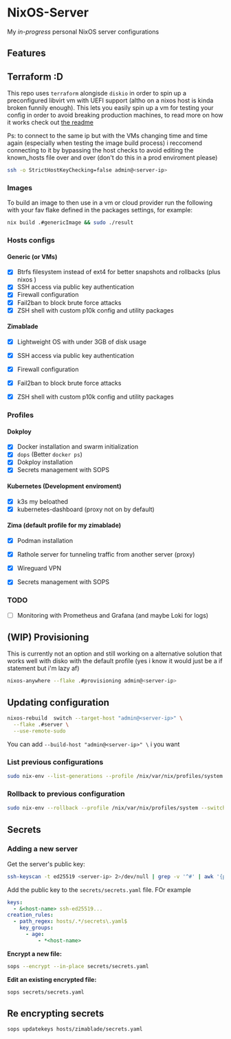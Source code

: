 # NixOS-Server

My *in-progress* personal NixOS server configurations

## Features

## Terraform :D

This repo uses `terraform` alongisde `diskio` in order to spin up a preconfigured libvirt vm with UEFI support (altho on a nixos host is kinda broken funnily enough).
This lets you easily spin up a vm for testing your config in order to avoid breaking production machines, to read more on how it works check out [the readme](terraform/README.md)

Ps: to connect to the same ip but with the VMs changing time and time again (especially when testing the image build process) i reccomend connecting to it by bypassing the host checks to avoid editing the known_hosts file over and over (don't do this in a prod enviroment please)
```bash
ssh -o StrictHostKeyChecking=false admin@<server-ip>
```

### Images

To build an image to then use in a vm or cloud provider run the following with your fav flake defined in the packages settings, for example:

```bash
nix build .#genericImage && sudo ./result
```

### Hosts configs

#### Generic (or VMs)

- [x] Btrfs filesystem instead of ext4 for better snapshots and rollbacks (plus nixos )
- [x] SSH access via public key authentication
- [x] Firewall configuration
- [x] Fail2ban to block brute force attacks
- [x] ZSH shell with custom p10k config and utility packages

#### Zimablade

- [x] Lightweight OS with under 3GB of disk usage
- [x] SSH access via public key authentication
- [x] Firewall configuration
- [x] Fail2ban to block brute force attacks
- [x] ZSH shell with custom p10k config and utility packages


### Profiles

#### Dokploy
- [x] Docker installation and swarm initialization
- [x] `dops` (Better `docker ps`)
- [x] Dokploy installation
- [x] Secrets management with SOPS

#### Kubernetes (Development enviroment)
- [x] k3s my beloathed
- [x] kubernetes-dashboard (proxy not on by default)

#### Zima (default profile for my zimablade)
- [x] Podman installation
- [x] Rathole server for tunneling traffic from another server (proxy)
- [x] Wireguard VPN
- [x] Secrets management with SOPS


### TODO
- [ ] Monitoring with Prometheus and Grafana (and maybe Loki for logs)

## (WIP) Provisioning
This is currently not an option and still working on a alternative solution that works well with disko with the default profile (yes i know it would just be a if statement but i'm lazy af)
```bash
nixos-anywhere --flake .#provisioning admin@<server-ip>
```

## Updating configuration

```bash
nixos-rebuild  switch --target-host "admin@<server-ip>" \
  --flake .#server \
  --use-remote-sudo
```

You can add `--build-host "admin@<server-ip>" \` i you want

### List previous configurations

```bash
sudo nix-env --list-generations --profile /nix/var/nix/profiles/system
```

### Rollback to previous configuration

```bash
sudo nix-env --rollback --profile /nix/var/nix/profiles/system --switch-generation 1
```

## Secrets

### Adding a new server

Get the server's public key:
```bash
ssh-keyscan -t ed25519 <server-ip> 2>/dev/null | grep -v '^#' | awk '{print $2 " " $3}' | ssh-to-age
```

Add the public key to the `secrets/secrets.yaml` file. FOr example
```yaml
keys:
  - &<host-name> ssh-ed25519...
creation_rules:
  - path_regex: hosts/.*/secrets\.yaml$
    key_groups:
      - age:
          - *<host-name>
```

**Encrypt a new file:**
```bash
sops --encrypt --in-place secrets/secrets.yaml
```

**Edit an existing encrypted file:**
```bash
sops secrets/secrets.yaml
```

## Re encrypting secrets

```bash
sops updatekeys hosts/zimablade/secrets.yaml
```
